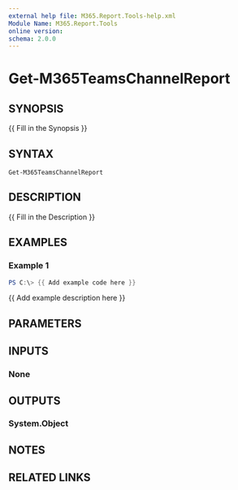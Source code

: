 ```yaml
---
external help file: M365.Report.Tools-help.xml
Module Name: M365.Report.Tools
online version:
schema: 2.0.0
---
```


# Get-M365TeamsChannelReport

## SYNOPSIS
{{ Fill in the Synopsis }}

## SYNTAX

```
Get-M365TeamsChannelReport
```

## DESCRIPTION
{{ Fill in the Description }}

## EXAMPLES

### Example 1
```powershell
PS C:\> {{ Add example code here }}
```

{{ Add example description here }}

## PARAMETERS

## INPUTS

### None

## OUTPUTS

### System.Object
## NOTES

## RELATED LINKS
